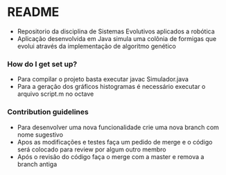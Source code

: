 # README #

* Repositorio da disciplina de Sistemas Evolutivos aplicados a robótica
* Aplicação desenvolvida em Java simula uma colônia de formigas que evolui através da implementação de algoritmo genético

### How do I get set up? ###
* Para compilar o projeto basta executar javac Simulador.java
* Para a geração dos gráficos histogramas é necessário executar o arquivo script.m no octave

### Contribution guidelines ###
* Para desenvolver uma nova funcionalidade crie uma nova branch com nome sugestivo
* Apos as modificações e testes faça um pedido de merge e o código será colocado para review por algum outro membro
* Após o revisão do código faça o merge com a master e remova a branch antiga